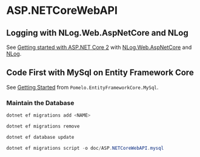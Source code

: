 # ASP.NETCoreWebAPI

## Logging with NLog.Web.AspNetCore and NLog

See [Getting started with ASP.NET Core 2](https://github.com/NLog/NLog.Web/wiki/Getting-started-with-ASP.NET-Core-2) with [NLog.Web.AspNetCore](https://www.nuget.org/packages/NLog.Web.AspNetCore/) and [NLog](https://www.nuget.org/packages/NLog/).

## Code First with MySql on Entity Framework Core

See [Getting Started](https://github.com/PomeloFoundation/Pomelo.EntityFrameworkCore.MySql) from `Pomelo.EntityFrameworkCore.MySql`.

### Maintain the Database

```powershell
dotnet ef migrations add <NAME>

dotnet ef migrations remove

dotnet ef database update

dotnet ef migrations script -o doc/ASP.NETCoreWebAPI.mysql
```